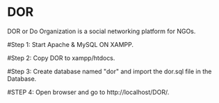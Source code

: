 # DOR
DOR or Do Organization is a social networking platform for NGOs.

#Step 1:
Start Apache & MySQL ON XAMPP.

#Step 2:
Copy DOR to xampp/htdocs.

#Step 3:
Create database named "dor" and import the dor.sql file in the Database.

#STEP 4:
Open browser and go to http://localhost/DOR/.
